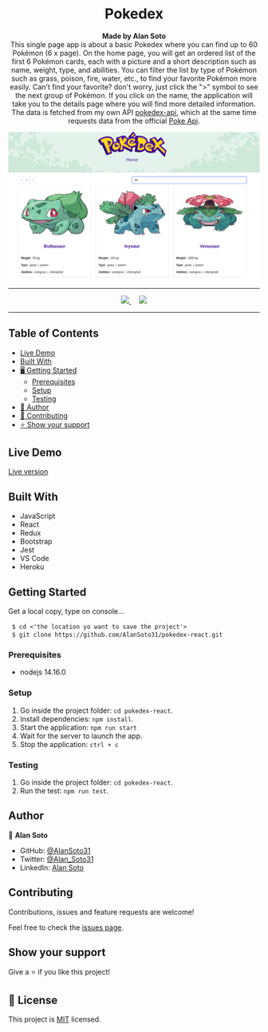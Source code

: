 <h1 align="center">Pokedex</h1>

<p align="center">
  <strong>Made by Alan Soto</strong>
  <br>
  This single page app is about a basic Pokedex where you can find up to 60 Pokémon (6 x page). On the home page, you will get an ordered list of the first 6 Pokémon cards, each with a picture and a short description such as name, weight, type, and abilities. You can filter the list by type of Pokémon such as grass, poison, fire, water, etc., to find your favorite Pokémon more easily. Can't find your favorite? don't worry, just click the ">" symbol to see the next group of Pokémon.
  If you click on the name, the application will take you to the details page where you will find more detailed information.<br>
   The data is fetched from my own API  <a href="https://github.com/AlanSoto31/pokedex-api" target="_blank">pokedex-api</a>, which at the same time requests data from the official <a href="https://pokeapi.co/" target="_blank">Poke Api</a>.
</p>

![screenshot](./public/screenshot.png)

<hr>

<p align="center">
  <a href="https://github.com/AlanSoto31/pokedex-react/issues">
    <img src="https://img.shields.io/badge/REPORT%20A%20BUG-purple?style=for-the-badge">
  </a>
   ‎ ‎ ‎ ‎
  <a href="https://github.com/AlanSoto31/pokedex-react/issues">
    <img src="https://img.shields.io/badge/Request%20a%20feature-purple?style=for-the-badge">
  </a>
</p>

<hr>


## Table of Contents

- [Live Demo](#Live-Demo)
- [Built With](#built-With)
- [🖥️ Getting Started](#getting-Started)
  - [Prerequisites](#prerequisites)
  - [Setup](#setup)
  - [Testing](#testing)
- [👥 Author](#author)
- [🤝 Contributing](#contributing)
- [⭐ Show your support](#show-your-support)


## Live Demo

[Live version](https://pokedex-react-31.herokuapp.com/)


## Built With

- JavaScript
- React
- Redux
- Bootstrap
- Jest
- VS Code
- Heroku


## Getting Started

Get a local copy, type on console...

````
 $ cd <'the location yo want to save the project'>
 $ git clone https://github.com/AlanSoto31/pokedex-react.git
 ````


### Prerequisites

- nodejs 14.16.0


### Setup

1. Go inside the project folder: `cd pokedex-react`.
2. Install dependencies: `npm install`.
4. Start the application: `npm run start`
5. Wait for the server to launch the app.
6. Stop the application: `ctrl + c`


### Testing

1. Go inside the project folder: `cd pokedex-react`.
2. Run the test: `npm run test`.


## Author

👤 **Alan Soto**

- GitHub: [@AlanSoto31](https://github.com/AlanSoto31)
- Twitter: [@Alan_Soto31](https://twitter.com/Alan_Soto31)
- LinkedIn: [Alan Soto](https://www.linkedin.com/in/alan-soto-valle/)


## Contributing

Contributions, issues and feature requests are welcome!

Feel free to check the [issues page](https://github.com/AlanSoto31/pokedex-react/issues).


## Show your support

Give a ⭐️ if you like this project!


## 📝 License

This project is [MIT](https://opensource.org/licenses/MIT) licensed.
